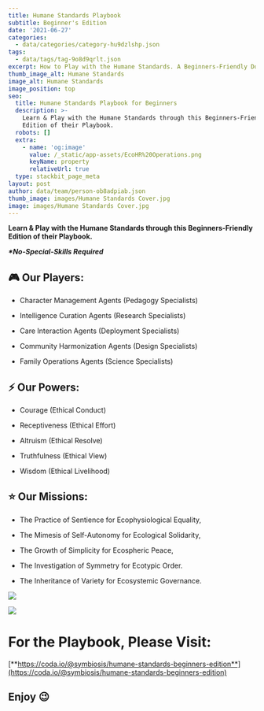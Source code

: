 ```yaml
---
title: Humane Standards Playbook
subtitle: Beginner's Edition
date: '2021-06-27'
categories:
  - data/categories/category-hu9dzlshp.json
tags:
  - data/tags/tag-9o8d9qrlt.json
excerpt: How to Play with the Humane Standards. A Beginners-Friendly Documentation.
thumb_image_alt: Humane Standards
image_alt: Humane Standards
image_position: top
seo:
  title: Humane Standards Playbook for Beginners
  description: >-
    Learn & Play with the Humane Standards through this Beginners-Friendly
    Edition of their Playbook.
  robots: []
  extra:
    - name: 'og:image'
      value: /_static/app-assets/EcoHR%20Operations.png
      keyName: property
      relativeUrl: true
  type: stackbit_page_meta
layout: post
author: data/team/person-ob8adpiab.json
thumb_image: images/Humane Standards Cover.jpg
image: images/Humane Standards Cover.jpg
---
```

**Learn & Play with the Humane Standards through this Beginners-Friendly Edition of their Playbook.**

***\*No-Special-Skills Required***

###

## 🎮 Our Players:

*   Character Management Agents (Pedagogy Specialists)

*   Intelligence Curation Agents (Research Specialists)

*   Care Interaction Agents (Deployment Specialists)

*   Community Harmonization Agents (Design Specialists)

*   Family Operations Agents (Science Specialists)

###

## ⚡ Our Powers:

*   Courage (Ethical Conduct)

*   Receptiveness (Ethical Effort)

*   Altruism (Ethical Resolve)

*   Truthfulness (Ethical View)

*   Wisdom (Ethical Livelihood)

###

## ⭐ Our Missions:

*   The Practice of Sentience for Ecophysiological Equality,

*   The Mimesis of Self-Autonomy for Ecological Solidarity,

*   The Growth of Simplicity for Ecospheric Peace,

*   The Investigation of Symmetry for Ecotypic Order.

*   The Inheritance of Variety for Ecosystemic Governance.

![](https://preview--website-84d91.stackbit.dev/images/Playbook_app.png)

![](https://preview--website-84d91.stackbit.dev/\_static/app-assets/Playbook_app.png)

# For the Playbook, Please Visit:

[**https://coda.io/@symbiosis/humane-standards-beginners-edition**](https://coda.io/@symbiosis/humane-standards-beginners-edition)

## Enjoy 😉

